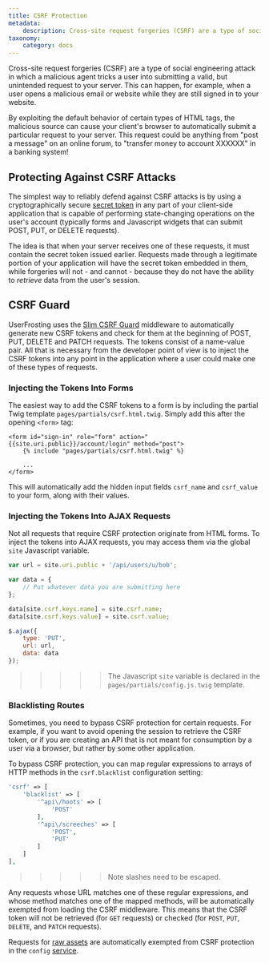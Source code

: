 ```yaml
---
title: CSRF Protection
metadata:
    description: Cross-site request forgeries (CSRF) are a type of social engineering attack in which a malicious agent tricks a user into submitting a valid, but unintended request to your server.  UserFrosting mitigates this risk with a secret token embedded into all forms on your website.
taxonomy:
    category: docs
---
```


Cross-site request forgeries (CSRF) are a type of social engineering attack in which a malicious agent tricks a user into submitting a valid, but unintended request to your server.  This can happen, for example, when a user opens a malicious email or website while they are still signed in to your website.

By exploiting the default behavior of certain types of HTML tags, the malicious source can cause your client's browser to automatically submit a particular request to your server.  This request could be anything from "post a message" on an online forum, to "transfer money to account XXXXXX" in a banking system!

## Protecting Against CSRF Attacks

The simplest way to reliably defend against CSRF attacks is by using a cryptographically secure [secret token](https://www.owasp.org/index.php/CSRF_Prevention_Cheat_Sheet#Synchronizer_.28CSRF.29_Tokens) in any part of your client-side application that is capable of performing state-changing operations on the user's account (typically forms and Javascript widgets that can submit POST, PUT, or DELETE requests).

The idea is that when your server receives one of these requests, it must contain the secret token issued earlier.  Requests made through a legitimate portion of your application will have the secret token embedded in them, while forgeries will not - and cannot - because they do not have the ability to *retrieve* data from the user's session.

## CSRF Guard

UserFrosting uses the [Slim CSRF Guard](https://github.com/slimphp/Slim-Csrf) middleware to automatically generate new CSRF tokens and check for them at the beginning of POST, PUT, DELETE and PATCH requests.  The tokens consist of a name-value pair.  All that is necessary from the developer point of view is to inject the CSRF tokens into any point in the application where a user could make one of these types of requests.

### Injecting the Tokens Into Forms

The easiest way to add the CSRF tokens to a form is by including the partial Twig template `pages/partials/csrf.html.twig`.  Simply add this after the opening `<form>` tag:

```twig
<form id="sign-in" role="form" action="{{site.uri.public}}/account/login" method="post">
    {% include "pages/partials/csrf.html.twig" %}
    
    ...
</form>
```

This will automatically add the hidden input fields `csrf_name` and `csrf_value` to your form, along with their values.

### Injecting the Tokens Into AJAX Requests

Not all requests that require CSRF protection originate from HTML forms.  To inject the tokens into AJAX requests, you may access them via the global `site` Javascript variable.

```js
var url = site.uri.public + '/api/users/u/bob';

var data = {
    // Put whatever data you are submitting here
};

data[site.csrf.keys.name] = site.csrf.name;
data[site.csrf.keys.value] = site.csrf.value;

$.ajax({
    type: 'PUT',
    url: url,
    data: data
});
```

>>>>> The Javascript `site` variable is declared in the `pages/partials/config.js.twig` template.

### Blacklisting Routes

Sometimes, you need to bypass CSRF protection for certain requests.  For example, if you want to avoid opening the session to retrieve the CSRF token, or if you are creating an API that is not meant for consumption by a user via a browser, but rather by some other application.

To bypass CSRF protection, you can map regular expressions to arrays of HTTP methods in the `csrf.blacklist` configuration setting:

```php
'csrf' => [
    'blacklist' => [
        '^api\/hoots' => [
            'POST'
        ],
        '^api\/screeches' => [
            'POST',
            'PUT'
        ]
    ]
],
```
>>>>> Note slashes need to be escaped.

Any requests whose URL matches one of these regular expressions, and whose method matches one of the mapped methods, will be automatically exempted from loading the CSRF middleware.  This means that the CSRF token will not be retrieved (for `GET` requests) or checked (for `POST`, `PUT`, `DELETE`, and `PATCH` requests).

Requests for [raw assets](/asset-management/basic-usage#PublicassetURLs) are automatically exempted from CSRF protection in the `config` [service](/services/default-services#config).
